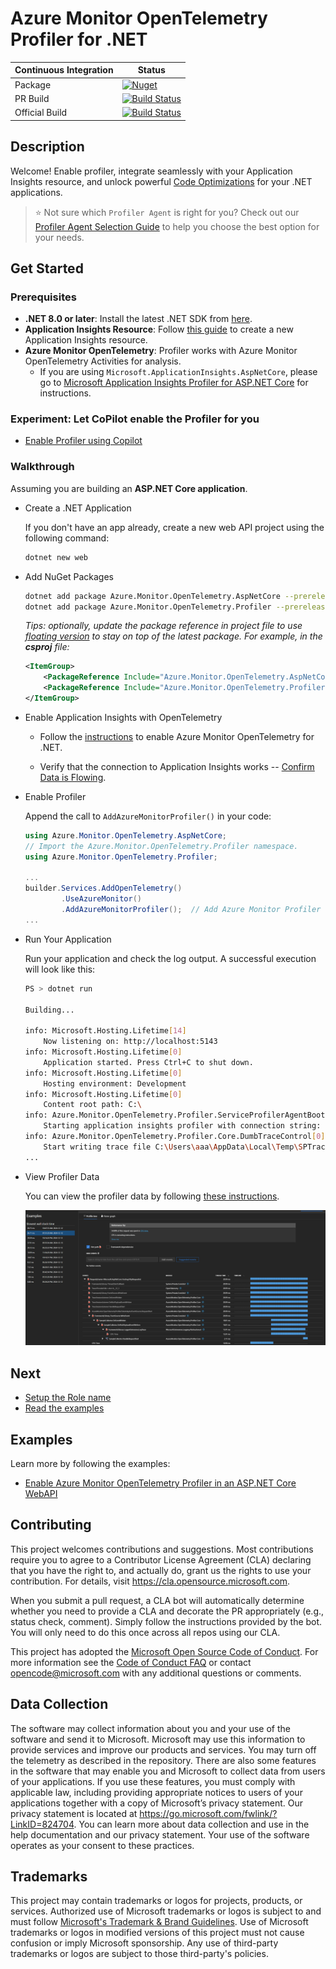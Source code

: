 # Azure Monitor OpenTelemetry Profiler for .NET

| Continuous Integration | Status |
| ----------- | ----------- |
| Package | [![Nuget](https://img.shields.io/nuget/v/Azure.Monitor.OpenTelemetry.Profiler)](https://www.nuget.org/packages/Azure.Monitor.OpenTelemetry.Profiler/) |
| PR Build | [![Build Status](https://dev.azure.com/devdiv/OnlineServices/_apis/build/status%2FOneBranch%2FServiceProfiler%2FBuilds%2FEP-OTel-Profiler-PR?repoName=ServiceProfiler-EP-Profiler&branchName=refs%2Fpull%2F615631%2Fmerge)](https://dev.azure.com/devdiv/OnlineServices/_build/latest?definitionId=25440&repoName=ServiceProfiler-EP-Profiler&branchName=refs%2Fpull%2F615631%2Fmerge) |
| Official Build | [![Build Status](https://dev.azure.com/devdiv/OnlineServices/_apis/build/status%2FOneBranch%2FServiceProfiler%2FBuilds%2FEP-OTel-Profiler-Official?repoName=ServiceProfiler-EP-Profiler&branchName=main)](https://dev.azure.com/devdiv/OnlineServices/_build/latest?definitionId=25454&repoName=ServiceProfiler-EP-Profiler&branchName=main) |

## Description

Welcome! Enable profiler, integrate seamlessly with your Application Insights resource, and unlock powerful [Code Optimizations](https://learn.microsoft.com/azure/azure-monitor/insights/code-optimizations-profiler-overview#code-optimizations) for your .NET applications.

> ⭐ Not sure which `Profiler Agent` is right for you? Check out our [Profiler Agent Selection Guide](./docs/ProfilerAgentSelectionGuide.md) to help you choose the best option for your needs.

## Get Started

### Prerequisites

- **.NET 8.0 or later**: Install the latest .NET SDK from [here](https://dotnet.microsoft.com/download/dotnet).
- **Application Insights Resource**: Follow [this guide](https://learn.microsoft.com/azure/azure-monitor/app/create-workspace-resource#create-a-workspace-based-resource) to create a new Application Insights resource.
- **Azure Monitor OpenTelemetry**: Profiler works with Azure Monitor OpenTelemetry Activities for analysis.
  - If you are using `Microsoft.ApplicationInsights.AspNetCore`, please go to [Microsoft Application Insights Profiler for ASP.NET Core](https://github.com/microsoft/ApplicationInsights-Profiler-AspNetCore) for instructions.

### Experiment: Let CoPilot enable the Profiler for you

- [Enable Profiler using Copilot](./docs/AddAzureMonitorProfilerWithCoPilot.md)

### Walkthrough

Assuming you are building an **ASP.NET Core application**.

- Create a .NET Application

    If you don't have an app already, create a new web API project using the following command:

    ```sh
    dotnet new web
    ```

- Add NuGet Packages

    ```sh
    dotnet add package Azure.Monitor.OpenTelemetry.AspNetCore --prerelease
    dotnet add package Azure.Monitor.OpenTelemetry.Profiler --prerelease
    ```

    _Tips: optionally, update the package reference in project file to use [floating version](https://learn.microsoft.com/nuget/concepts/dependency-resolution#floating-versions) to stay on top of the latest package. For example, in the **csproj** file:_

    ```xml
    <ItemGroup>
        <PackageReference Include="Azure.Monitor.OpenTelemetry.AspNetCore" Version="[1.*-*, 2.0.0)" />
        <PackageReference Include="Azure.Monitor.OpenTelemetry.Profiler" Version="[1.*-*, 2.0.0)" />
    </ItemGroup>
    ```

- Enable Application Insights with OpenTelemetry

  - Follow the [instructions](https://learn.microsoft.com/azure/azure-monitor/app/opentelemetry-enable?tabs=aspnetcore#enable-opentelemetry-with-application-insights) to enable Azure Monitor OpenTelemetry for .NET.

  - Verify that the connection to Application Insights works -- [Confirm Data is Flowing](https://learn.microsoft.com/azure/azure-monitor/app/opentelemetry-enable?tabs=aspnetcore#confirm-data-is-flowing).

- Enable Profiler

    Append the call to `AddAzureMonitorProfiler()` in your code:

    ```csharp
    using Azure.Monitor.OpenTelemetry.AspNetCore;
    // Import the Azure.Monitor.OpenTelemetry.Profiler namespace.
    using Azure.Monitor.OpenTelemetry.Profiler;

    ...
    builder.Services.AddOpenTelemetry()
            .UseAzureMonitor()
            .AddAzureMonitorProfiler();  // Add Azure Monitor Profiler
    ...
    ```

- Run Your Application

    Run your application and check the log output. A successful execution will look like this:

    ```sh
    PS > dotnet run

    Building...

    info: Microsoft.Hosting.Lifetime[14]
        Now listening on: http://localhost:5143
    info: Microsoft.Hosting.Lifetime[0]
        Application started. Press Ctrl+C to shut down.
    info: Microsoft.Hosting.Lifetime[0]
        Hosting environment: Development
    info: Microsoft.Hosting.Lifetime[0]
        Content root path: C:\
    info: Azure.Monitor.OpenTelemetry.Profiler.ServiceProfilerAgentBootstrap[0]
        Starting application insights profiler with connection string: InstrumentationKey=5d…
    info: Azure.Monitor.OpenTelemetry.Profiler.Core.DumbTraceControl[0]
        Start writing trace file C:\Users\aaa\AppData\Local\Temp\SPTraces\...
    ...
    ```

- View Profiler Data

    You can view the profiler data by following [these instructions](https://learn.microsoft.com/azure/azure-monitor/profiler/profiler-data).

    ![sample trace](./images/sample-trace.png)

## Next

- [Setup the Role name](./docs/SetupCloudRoleName.md)
- [Read the examples](#examples)

## Examples

Learn more by following the examples:

- [Enable Azure Monitor OpenTelemetry Profiler in an ASP.NET Core WebAPI](https://github.com/Azure/azuremonitor-opentelemetry-profiler-net/tree/main/examples/aspnetcore-webapi)

## Contributing

This project welcomes contributions and suggestions.  Most contributions require you to agree to a Contributor License Agreement (CLA) declaring that you have the right to, and actually do, grant us
the rights to use your contribution. For details, visit https://cla.opensource.microsoft.com.

When you submit a pull request, a CLA bot will automatically determine whether you need to provide a CLA and decorate the PR appropriately (e.g., status check, comment). Simply follow the instructions
provided by the bot. You will only need to do this once across all repos using our CLA.

This project has adopted the [Microsoft Open Source Code of Conduct](https://opensource.microsoft.com/codeofconduct/). For more information see the [Code of Conduct FAQ](https://opensource.microsoft.com/codeofconduct/faq/) or contact [opencode@microsoft.com](mailto:opencode@microsoft.com) with any additional questions or comments.

## Data Collection

The software may collect information about you and your use of the software and send it to Microsoft. Microsoft may use this information to provide services and improve our products and services. You may turn off the telemetry as described in the repository. There are also some features in the software that may enable you and Microsoft to collect data from users of your applications. If you use these features, you must comply with applicable law, including providing appropriate notices to users of your applications together with a copy of Microsoft’s privacy statement. Our privacy statement is located at <https://go.microsoft.com/fwlink/?LinkID=824704>. You can learn more about data collection and use in the help documentation and our privacy statement. Your use of the software operates as your consent to these practices.

## Trademarks

This project may contain trademarks or logos for projects, products, or services. Authorized use of Microsoft trademarks or logos is subject to and must follow [Microsoft's Trademark & Brand Guidelines](https://www.microsoft.com/en-us/legal/intellectualproperty/trademarks/usage/general).
Use of Microsoft trademarks or logos in modified versions of this project must not cause confusion or imply Microsoft sponsorship.
Any use of third-party trademarks or logos are subject to those third-party's policies.
